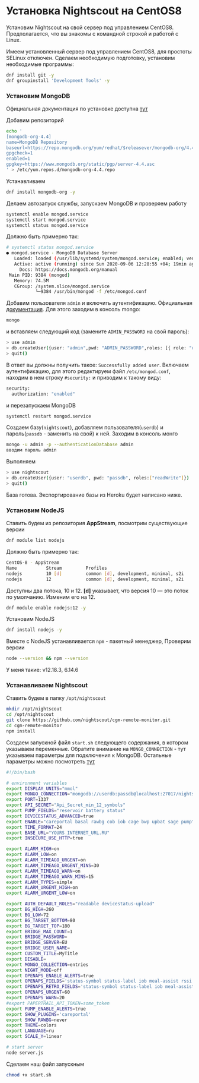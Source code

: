 # Установка Nightscout на CentOS8
Установим Nightscout на свой сервер под управлением CentOS8. Предполагается, что вы знакомы с командной строкой и работой с Linux.

Имеем установленный сервер под управлением CentOS8, для простоты SELinux отключен. Сделаем необходимую подготовку, установим необходимые программы:
```bash
dnf install git -y
dnf groupinstall 'Development Tools' -y
```
### Установим MongoDB

Официальная документация по установке доступна [тут](https://docs.mongodb.com/manual/tutorial/install-mongodb-on-red-hat/)

Добавим репозиторий
```bash
echo '
[mongodb-org-4.4]
name=MongoDB Repository
baseurl=https://repo.mongodb.org/yum/redhat/$releasever/mongodb-org/4.4/x86_64/
gpgcheck=1
enabled=1
gpgkey=https://www.mongodb.org/static/pgp/server-4.4.asc
' > /etc/yum.repos.d/mongodb-org-4.4.repo
```
Устанавливаем
```bash
dnf install mongodb-org -y
```
Делаем автозапуск службы, запускаем MongoDB и проверяем работу
```bash
systemctl enable mongod.service
systemctl start mongod.service
systemctl status mongod.service
```
Должно быть примерно так:
```bash
# systemctl status mongod.service 
● mongod.service - MongoDB Database Server
   Loaded: loaded (/usr/lib/systemd/system/mongod.service; enabled; vendor preset: disabled)
   Active: active (running) since Sun 2020-09-06 12:28:55 +04; 19min ago
     Docs: https://docs.mongodb.org/manual
 Main PID: 9384 (mongod)
   Memory: 74.5M
   CGroup: /system.slice/mongod.service
           └─9384 /usr/bin/mongod -f /etc/mongod.conf

```
Добавим пользователя ```admin``` и включить аутентификацию. Официальная [документация](https://docs.mongodb.com/manual/tutorial/enable-authentication/). Для этого заходим в консоль mongo:
```bash
mongo
```
и вставляем следующий код (замените ```ADMIN_PASSWORD``` на свой пароль):
```bash
> use admin
> db.createUser({user: "admin",pwd: "ADMIN_PASSWORD",roles: [{ role: "userAdminAnyDatabase", db: "admin" }, "readWriteAnyDatabase" ]})
> quit()
```
В ответ вы должны получить такое: ```Successfully added user```. Включаем аутентификацию, для этого редактируем файл ```/etc/mongod.conf```, находим в нем строку ```#security:``` и приводим к такому виду:
```bash
security:
  authorization: "enabled"
```
и перезапускаем MongoDB
```bash
systemctl restart mongod.service
```
Создаем базу(```nightscout```), добавляем пользователя(```userdb```) и пароль(```passdb``` - заменить на свой) к ней. Заходим в консоль монго
```bash
mongo -u admin -p --authenticationDatabase admin
вводим пароль admin
```
Выполняем 
```bash
> use nightscout
> db.createUser({user: "userdb", pwd: "passdb", roles:["readWrite"]})
> quit()
```
База готова. Экспортирование базы из Heroku будет написано ниже.

### Установим NodeJS

Ставить будем из репозитория **AppStream**, посмотрим существующие версии
```bash
dnf module list nodejs
```
Должно быть примерно так:
```bash
CentOS-8 - AppStream
Name           Stream         Profiles                                      Summary                  
nodejs         10 [d]         common [d], development, minimal, s2i         Javascript runtime       
nodejs         12             common [d], development, minimal, s2i         Javascript runtime       
```
Доступны два потока, 10 и 12. **[d]** указывает, что версия 10 — это поток по умолчанию. Изменим его на 12.
```bash
dnf module enable nodejs:12 -y
```
Установим NodeJS
```bash
dnf install nodejs -y
```
Вместе с NodeJS устанавливается ```npm``` - пакетный менеджер, Проверим версии
```bash
node --version && npm --version
```
У меня такие: v12.18.3, 6.14.6

### Устанавливаем Nightscout

Ставить будем в папку ```/opt/nightscout```
```bash
mkdir /opt/nightscout
cd /opt/nightscout
git clone https://github.com/nightscout/cgm-remote-monitor.git
cd cgm-remote-monitor
npm install
```
Создаем запускной файл ```start.sh``` следующего содержания, в котором указываем переменные.
Обратите внимание на ```MONGO_CONNECTION``` - тут указываем параметры для подключения к MongoDB. Остальные параметры можно посмотреть [тут](https://github.com/nightscout/cgm-remote-monitor#environment)
```bash
#!/bin/bash

# environment variables
export DISPLAY_UNITS="mmol"
export MONGO_CONNECTION="mongodb://userdb:passdb@localhost:27017/nightscout"
export PORT=1337
export API_SECRET="Api_Secret_min_12_symbols"
export PUMP_FIELDS="reservoir battery status"
export DEVICESTATUS_ADVANCED=true
export ENABLE="careportal basal rawbg cob iob cage bwp upbat sage pump"
export TIME_FORMAT=24
export BASE_URL="YOURS_INTERNET_URL.RU"
export INSECURE_USE_HTTP=true

export ALARM_HIGH=on
export ALARM_LOW=on
export ALARM_TIMEAGO_URGENT=on
export ALARM_TIMEAGO_URGENT_MINS=30
export ALARM_TIMEAGO_WARN=on
export ALARM_TIMEAGO_WARN_MINS=15
export ALARM_TYPES=simple
export ALARM_URGENT_HIGH=on
export ALARM_URGENT_LOW=on

export AUTH_DEFAULT_ROLES="readable devicestatus-upload"
export BG_HIGH=260
export BG_LOW=72
export BG_TARGET_BOTTOM=80
export BG_TARGET_TOP=180
export BRIDGE_MAX_COUNT=1
export BRIDGE_PASSWORD=
export BRIDGE_SERVER=EU
export BRIDGE_USER_NAME=
export CUSTOM_TITLE=MyTitle
export DISABLE=
export MONGO_COLLECTION=entries
export NIGHT_MODE=off
export OPENAPS_ENABLE_ALERTS=true
export OPENAPS_FIELDS='status-symbol status-label iob meal-assist rssi'
export OPENAPS_RETRO_FIELDS='status-symbol status-label iob meal-assist rssi'
export OPENAPS_URGENT=60
export OPENAPS_WARN=20
#export PAPERTRAIL_API_TOKEN=some_token
export PUMP_ENABLE_ALERTS=true
export SHOW_PLUGINS='careportal'
export SHOW_RAWBG=never
export THEME=colors
export LANGUAGE=ru
export SCALE_Y=linear

# start server
node server.js
```
Сделаем наш файл запускным
```bash
chmod +x start.sh
```
